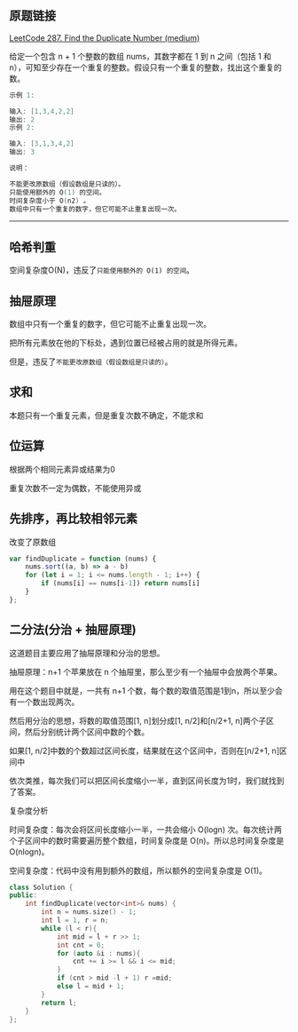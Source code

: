## 原题链接

[LeetCode 287. Find the Duplicate Number (medium)](https://leetcode-cn.com/problems/find-the-duplicate-number/)

给定一个包含 n + 1 个整数的数组 nums，其数字都在 1 到 n 之间（包括 1 和 n），可知至少存在一个重复的整数。假设只有一个重复的整数，找出这个重复的数。

```cpp
示例 1:

输入: [1,3,4,2,2]
输出: 2
示例 2:

输入: [3,1,3,4,2]
输出: 3

说明：

不能更改原数组（假设数组是只读的）。
只能使用额外的 O(1) 的空间。
时间复杂度小于 O(n2) 。
数组中只有一个重复的数字，但它可能不止重复出现一次。
```

---

## 哈希判重

空间复杂度O(N)，违反了`只能使用额外的 O(1) 的空间`。

## 抽屉原理

数组中只有一个重复的数字，但它可能不止重复出现一次。

把所有元素放在他的下标处，遇到位置已经被占用的就是所得元素。

但是，违反了`不能更改原数组（假设数组是只读的）`。

## 求和

本题只有一个重复元素，但是重复次数不确定，不能求和

## 位运算

根据两个相同元素异或结果为0

重复次数不一定为偶数，不能使用异或

## 先排序，再比较相邻元素

改变了原数组

```javascript
var findDuplicate = function (nums) {
    nums.sort((a, b) => a - b)
    for (let i = 1; i <= nums.length - 1; i++) {
        if (nums[i] == nums[i-1]) return nums[i]
    }
};
```

## 二分法(分治 + 抽屉原理)

这道题目主要应用了抽屉原理和分治的思想。

抽屉原理：n+1 个苹果放在 n 个抽屉里，那么至少有一个抽屉中会放两个苹果。

用在这个题目中就是，一共有 n+1 个数，每个数的取值范围是1到n，所以至少会有一个数出现两次。

然后用分治的思想，将数的取值范围[1, n]划分成[1, n/2]和[n/2+1, n]两个子区间，然后分别统计两个区间中数的个数。

如果[1, n/2]中数的个数超过区间长度，结果就在这个区间中，否则在[n/2+1, n]区间中

依次类推，每次我们可以把区间长度缩小一半，直到区间长度为1时，我们就找到了答案。

复杂度分析

时间复杂度：每次会将区间长度缩小一半，一共会缩小 O(logn) 次。每次统计两个子区间中的数时需要遍历整个数组，时间复杂度是 O(n)。所以总时间复杂度是 O(nlogn)。

空间复杂度：代码中没有用到额外的数组，所以额外的空间复杂度是 O(1)。

```cpp
class Solution {
public:
    int findDuplicate(vector<int>& nums) {
        int n = nums.size() - 1;
        int l = 1, r = n;
        while (l < r){
            int mid = l + r >> 1;
            int cnt = 0;
            for (auto &i : nums){
                cnt += i >= l && i <= mid;
            }
            if (cnt > mid -l + 1) r =mid;
            else l = mid + 1;
        }
        return l;
    }
};
```
